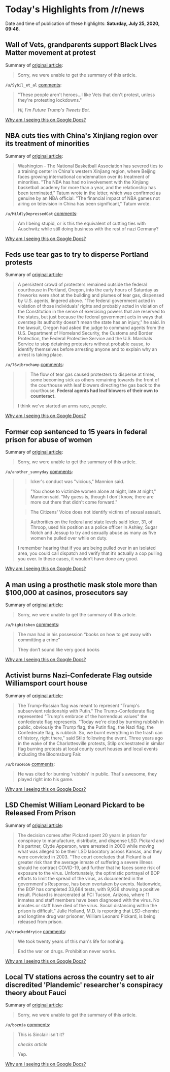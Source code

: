 # Today's Highlights from /r/news

Date and time of publication of these highlights: **Saturday, July 25, 2020, 09:46**.

## Wall of Vets, grandparents support Black Lives Matter movement at protest

Summary of [original article](https://katu.com/news/local/wall-of-vets-grandparents-support-black-lives-matter-movement-at-protest):

> Sorry, we were unable to get the summary of this article.

`/u/Sybil_et_al` [comments](https://www.reddit.com/r/news/comments/hxlfub/wall_of_vets_grandparents_support_black_lives/):

> "These people aren't heroes...I like Vets that don't protest, unless they're protesting lockdowns."
> 
> *Hi, I'm Future Trump's Tweets Bot.*

[Why am I seeing this on Google Docs?](https://docs.google.com/document/d/1Dc6We63vOXIZsc0op-Bt4abqkYjXzOigalQqFxmvvbM/edit?usp=sharing)

## NBA cuts ties with China's Xinjiang region over its treatment of minorities

Summary of [original article](https://www.cbsnews.com/news/nba-cuts-ties-with-chinas-xinjiang-region-over-its-treatment-of-minorities/):

> Washington - The National Basketball Association has severed ties to a training center in China's western Xinjiang region, where Beijing faces growing international condemnation over its treatment of minorities. "The NBA has had no involvement with the Xinjiang basketball academy for more than a year, and the relationship has been terminated," Tatum wrote in the letter, which was confirmed as genuine by an NBA official. "The financial impact of NBA games not airing on television in China has been significant," Tatum wrote.

`/u/MildlyDepressedGat` [comments](https://www.reddit.com/r/news/comments/hxjujh/nba_cuts_ties_with_chinas_xinjiang_region_over/):

> Am I being stupid, or is this the equivalent of cutting ties with Auschwitz while still doing business with the rest of nazi Germany?

[Why am I seeing this on Google Docs?](https://docs.google.com/document/d/1Dc6We63vOXIZsc0op-Bt4abqkYjXzOigalQqFxmvvbM/edit?usp=sharing)

## Feds use tear gas to try to disperse Portland protests

Summary of [original article](https://apnews.com/3cb6a8f41f0b291758f0f0803a0fe0d9):

> A persistent crowd of protesters remained outside the federal courthouse in Portland, Oregon, into the early hours of Saturday as fireworks were shot at the building and plumes of tear gas, dispensed by U.S. agents, lingered above. "The federal government acted in violation of those individuals' rights and probably acted in violation of the Constitution in the sense of exercising powers that are reserved to the states, but just because the federal government acts in ways that overstep its authority doesn't mean the state has an injury," he said. In the lawsuit, Oregon had asked the judge to command agents from the U.S. Department of Homeland Security, the Customs and Border Protection, the Federal Protective Service and the U.S. Marshals Service to stop detaining protesters without probable cause, to identify themselves before arresting anyone and to explain why an arrest is taking place.

`/u/76vibrochamp` [comments](https://www.reddit.com/r/news/comments/hxkuq6/feds_use_tear_gas_to_try_to_disperse_portland/):

> >The flow of tear gas caused protesters to disperse at times, some becoming sick as others remaining towards the front of the courthouse with leaf blowers directing the gas back to the courthouse. **Federal agents had leaf blowers of their own to counteract.**
> 
> I think we've started an arms race, people.

[Why am I seeing this on Google Docs?](https://docs.google.com/document/d/1Dc6We63vOXIZsc0op-Bt4abqkYjXzOigalQqFxmvvbM/edit?usp=sharing)

## Former cop sentenced to 15 years in federal prison for abuse of women

Summary of [original article](https://www.citizensvoice.com/news/crime-emergencies/former-cop-sentenced-to-15-years-in-federal-prison-for-abuse-of-women/article_f96c9668-35b5-53ee-88ca-f610b98a45c8.html):

> Sorry, we were unable to get the summary of this article.

`/u/another_sunnyday` [comments](https://www.reddit.com/r/news/comments/hxfi2a/former_cop_sentenced_to_15_years_in_federal/):

> > Icker's conduct was "vicious," Mannion said.
> 
> > "You chose to victimize women alone at night, late at night," Mannion said. "My guess is, though I don't know, there are more out there that didn't come forward."
> 
> 
> > The Citizens' Voice does not identify victims of sexual assault.
> 
> > Authorities on the federal and state levels said Icker, 31, of Throop, used his position as a police officer in Ashley, Sugar Notch and Jessup to try and sexually abuse as many as five women he pulled over while on duty. 
> 
> I remember hearing that if you are being pulled over in an isolated area, you could call dispatch and verify that it’s actually a cop pulling you over. In these cases, it wouldn’t have done any good.

[Why am I seeing this on Google Docs?](https://docs.google.com/document/d/1Dc6We63vOXIZsc0op-Bt4abqkYjXzOigalQqFxmvvbM/edit?usp=sharing)

## A man using a prosthetic mask stole more than $100,000 at casinos, prosecutors say

Summary of [original article](https://www.cnn.com/2020/07/25/us/michigan-casino-theft-trnd/index.html):

> Sorry, we were unable to get the summary of this article.

`/u/highitsben` [comments](https://www.reddit.com/r/news/comments/hxma7r/a_man_using_a_prosthetic_mask_stole_more_than/):

> The man had in his possession “books on how to get away with committing a crime”
> 
> They don’t sound like very good books

[Why am I seeing this on Google Docs?](https://docs.google.com/document/d/1Dc6We63vOXIZsc0op-Bt4abqkYjXzOigalQqFxmvvbM/edit?usp=sharing)

## Activist burns Nazi-Confederate Flag outside Williamsport court house

Summary of [original article](https://www.northcentralpa.com/news/local/activist-burns-nazi-confederate-flag-outside-williamsport-court-house/article_3b72d3b0-cd00-11ea-bffb-ff8cbcb38123.html):

> The Trump-Russian flag was meant to represent "Trump's subservient relationship with Putin." The Trump-Confederate flag represented "Trump's embrace of the horrendous values" the confederate flag represents. "Today we're cited by burning rubbish in public, obviously the Trump flag, the Putin flag, the Nazi flag, the Confederate flag, is rubbish. So, we burnt everything in the trash can of history, right there," said Stilp following the event. Three years ago in the wake of the Charlottesville protests, Stilp orchestrated in similar flag burning protests at local county court houses and local events including the Bloomsburg Fair.

`/u/bruce656` [comments](https://www.reddit.com/r/news/comments/hxni9f/activist_burns_naziconfederate_flag_outside/):

> He was cited for burning 'rubbish' in public. That's awesome, they played right into his game.

[Why am I seeing this on Google Docs?](https://docs.google.com/document/d/1Dc6We63vOXIZsc0op-Bt4abqkYjXzOigalQqFxmvvbM/edit?usp=sharing)

## LSD Chemist William Leonard Pickard to be Released From Prison

Summary of [original article](https://www.psymposia.com/magazine/william-leonard-pickard-lsd/):

> The decision comes after Pickard spent 20 years in prison for conspiracy to manufacture, distribute, and dispense LSD. Pickard and his partner, Clyde Apperson, were arrested in 2000 while moving what was alleged to be their LSD laboratory across Kansas, and they were convicted in 2003. "The court concludes that Pickard is at greater risk than the average inmate of suffering a severe illness should he contract COVID-19, and further that he faces some risk of exposure to the virus. Unfortunately, the optimistic portrayal of BOP efforts to limit the spread of the virus, as documented in the government's Response, has been overtaken by events. Nationwide, the BOP has completed 33,684 tests, with 9,936 showing a positive result. Pickard is incarcerated at FCI Tucson, Arizona, where 11 inmates and staff members have been diagnosed with the virus. No inmates or staff have died of the virus. Social distancing within the prison is difficult." Julie Holland, M.D. is reporting that LSD-chemist and longtime drug war prisoner, William Leonard Pickard, is being released from prison.

`/u/crackeddryice` [comments](https://www.reddit.com/r/news/comments/hxesmm/lsd_chemist_william_leonard_pickard_to_be/):

> We took twenty years of this man's life for nothing.
> 
> End the war on drugs. Prohibition never works.

[Why am I seeing this on Google Docs?](https://docs.google.com/document/d/1Dc6We63vOXIZsc0op-Bt4abqkYjXzOigalQqFxmvvbM/edit?usp=sharing)

## Local TV stations across the country set to air discredited 'Plandemic' researcher's conspiracy theory about Fauci

Summary of [original article](https://www.cnn.com/2020/07/24/media/sinclair-fauci-conspiracy-bolling/index.html):

> Sorry, we were unable to get the summary of this article.

`/u/boznia` [comments](https://www.reddit.com/r/news/comments/hxggq8/local_tv_stations_across_the_country_set_to_air/):

> This is Sinclair isn't it?
> 
> *checks article*
> 
> Yep.

[Why am I seeing this on Google Docs?](https://docs.google.com/document/d/1Dc6We63vOXIZsc0op-Bt4abqkYjXzOigalQqFxmvvbM/edit?usp=sharing)

